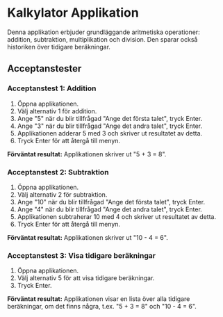 
# Kalkylator Applikation

Denna applikation erbjuder grundläggande aritmetiska operationer: addition, subtraktion, multiplikation och division. Den sparar också historiken över tidigare beräkningar.

## Acceptanstester

### Acceptanstest 1: Addition
1. Öppna applikationen.
2. Välj alternativ 1 för addition.
3. Ange "5" när du blir tillfrågad "Ange det första talet", tryck Enter.
4. Ange "3" när du blir tillfrågad "Ange det andra talet", tryck Enter.
5. Applikationen adderar 5 med 3 och skriver ut resultatet av detta.
6. Tryck Enter för att återgå till menyn.

**Förväntat resultat:** Applikationen skriver ut "5 + 3 = 8".

### Acceptanstest 2: Subtraktion
1. Öppna applikationen.
2. Välj alternativ 2 för subtraktion.
3. Ange "10" när du blir tillfrågad "Ange det första talet", tryck Enter.
4. Ange "4" när du blir tillfrågad "Ange det andra talet", tryck Enter.
5. Applikationen subtraherar 10 med 4 och skriver ut resultatet av detta.
6. Tryck Enter för att återgå till menyn.

**Förväntat resultat:** Applikationen skriver ut "10 - 4 = 6".

### Acceptanstest 3: Visa tidigare beräkningar
1. Öppna applikationen.
2. Välj alternativ 5 för att visa tidigare beräkningar.
3. Tryck Enter.

**Förväntat resultat:** Applikationen visar en lista över alla tidigare beräkningar, om det finns några, t.ex. "5 + 3 = 8" och "10 - 4 = 6".
